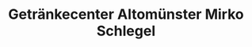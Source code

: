 ---
title: "Getränkecenter Altomünster Mirko Schlegel"
url: /altomuenster/getraenkecenter-altomuenster-mirko-schlegel/
shop: Getränke
---